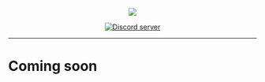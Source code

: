 <p style="text-align:center;">
<img src="http://i.dougley.com/rush.png"></p>

<p align="center">
<a href="https://discord.gg/wildbot"><img src="https://discordapp.com/api/guilds/110462143152803840/widget.png" alt="Discord server"></a>
</p>

---
# Coming soon
